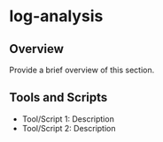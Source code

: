 # log-analysis
## Overview
Provide a brief overview of this section.

## Tools and Scripts
- Tool/Script 1: Description
- Tool/Script 2: Description
